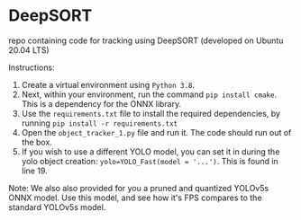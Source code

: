 # DeepSORT
repo containing code for tracking using DeepSORT (developed on Ubuntu 20.04 LTS)

Instructions:

1. Create a virtual environment using `Python 3.8`.
2. Next, within your environment, run the command `pip install cmake`. This is a dependency for the ONNX library. 
3. Use the `requirements.txt` file to install the required dependencies, by running 
`pip install -r requirements.txt`
4. Open the `object_tracker_1.py` file and run it. The code should run out of the box.
5. If you wish to use a different YOLO model, you can set it in during the yolo object creation: `yolo=YOLO_Fast(model = '...')`. This is found in line 19. 

Note: We also also provided for you a pruned and quantized YOLOv5s ONNX model. Use this model, and see how it's FPS compares to the standard YOLOv5s model.  